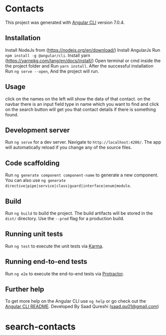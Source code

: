 # Contacts

This project was generated with [Angular CLI](https://github.com/angular/angular-cli) version 7.0.4.

## Installation
Install NodeJs from (https://nodejs.org/en/download/)
Install AngularJs Run `npm install -g @angular/cli`.
Install yarn (https://yarnpkg.com/lang/en/docs/install/)
Open terminal or cmd inside the the project folder and Run `yarn install`.
After the successful installation Run `ng serve --open`,
And the project will run.

## Usage
click on the names on the left will show the data of that contact.
on the navbar there is an input field type in name which you want to find and click on the search button will get you that contact details if there is something found.

## Development server

Run `ng serve` for a dev server. Navigate to `http://localhost:4200/`. The app will automatically reload if you change any of the source files.

## Code scaffolding

Run `ng generate component component-name` to generate a new component. You can also use `ng generate directive|pipe|service|class|guard|interface|enum|module`.

## Build

Run `ng build` to build the project. The build artifacts will be stored in the `dist/` directory. Use the `--prod` flag for a production build.

## Running unit tests

Run `ng test` to execute the unit tests via [Karma](https://karma-runner.github.io).

## Running end-to-end tests

Run `ng e2e` to execute the end-to-end tests via [Protractor](http://www.protractortest.org/).

## Further help

To get more help on the Angular CLI use `ng help` or go check out the [Angular CLI README](https://github.com/angular/angular-cli/blob/master/README.md).
Developed By Saad Qureshi (saad.qu01@gmail.com)
# search-contacts
